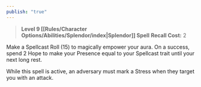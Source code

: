```yaml
---
publish: "true"
---
```

> **Level 9 [[Rules/Character Options/Abilities/Splendor/index|Splendor]] Spell**
> **Recall Cost:** 2

Make a Spellcast Roll (15) to magically empower your aura. On a success, spend 2 Hope to make your Presence equal to your Spellcast trait until your next long rest.

While this spell is active, an adversary must mark a Stress when they target you with an attack.
